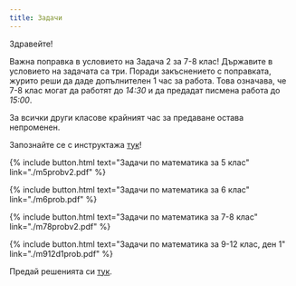 ```yaml
---
title: Задачи
---
```


Здравейте! 

Важна поправка в условието на Задача 2 за 7-8 клас! Държавите в условието на задачата са три. Поради закъснението с поправката, журито реши да даде допълнителен 1 час за работа. Това означава, че 7-8 клас могат да работят до *14:30* и да предадат писмена работа до *15:00*.

За всички други класове крайният час за предаване остава непроменен.

Запознайте се с инструктажа [тук](https://burgaschallenge.github.io/%D0%BE%D0%B1%D1%89%D0%B8/2023/06/10/instructions/)!

{% include button.html text="Задачи по математика за 5 клас" link="./m5probv2.pdf" %}

{% include button.html text="Задачи по математика за 6 клас" link="./m6prob.pdf" %}

{% include button.html text="Задачи по математика за 7-8 клас" link="./m78probv2.pdf" %}

{% include button.html text="Задачи по математика за 9-12 клас, ден 1" link="./m912d1prob.pdf" %}

Предай решенията си [тук](../submit/).